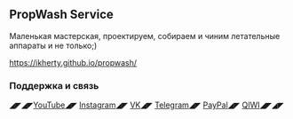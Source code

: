 ## PropWash Service
Маленькая мастерская, проектируем, собираем и чиним летательные аппараты и не только;)

https://ikherty.github.io/propwash/

### Поддержка и связь
◢◤◢◤[YouTube](https://www.youtube.com/c/PropWashService)◢◤
[Instagram](https://www.instagram.com/ikherty)◢◤
[VK](https://vk.com/propwash)◢◤
[Telegram](https://t.me/ValentinaPetrenko)◢◤
[PayPal](https://www.paypal.me/ikherty)◢◤
[QIWI](https://qiwi.com/n/IKHERTY)◢◤◢◤
